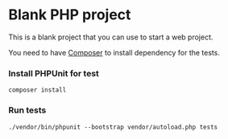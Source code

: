 # Blank PHP project

This is a blank project that you can use to start a web project. 

You need to have [Composer](https://getcomposer.org/) to install dependency for the tests.

### Install PHPUnit for test
`composer install`

### Run tests
`./vendor/bin/phpunit --bootstrap vendor/autoload.php tests`
